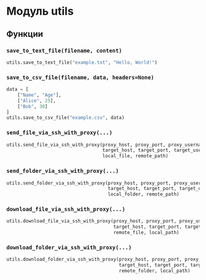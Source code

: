 # Модуль utils

## Функции

### `save_to_text_file(filename, content)`

```python
utils.save_to_text_file("example.txt", "Hello, World!")
```

### `save_to_csv_file(filename, data, headers=None)`

```python
data = [
    ["Name", "Age"],
    ["Alice", 25],
    ["Bob", 30]
]
utils.save_to_csv_file("example.csv", data)
```

### `send_file_via_ssh_with_proxy(...)`

```python
utils.send_file_via_ssh_with_proxy(proxy_host, proxy_port, proxy_username, proxy_password,
                                   target_host, target_port, target_username, target_password,
                                   local_file, remote_path)
```

### `send_folder_via_ssh_with_proxy(...)`

```python
utils.send_folder_via_ssh_with_proxy(proxy_host, proxy_port, proxy_username, proxy_password,
                                     target_host, target_port, target_username, target_password,
                                     local_folder, remote_path)
```

### `download_file_via_ssh_with_proxy(...)`

```python
utils.download_file_via_ssh_with_proxy(proxy_host, proxy_port, proxy_username, proxy_password,
                                       target_host, target_port, target_username, target_password,
                                       remote_file, local_path)
```

### `download_folder_via_ssh_with_proxy(...)`

```python
utils.download_folder_via_ssh_with_proxy(proxy_host, proxy_port, proxy_username, proxy_password,
                                         target_host, target_port, target_username, target_password,
                                         remote_folder, local_path)
```
